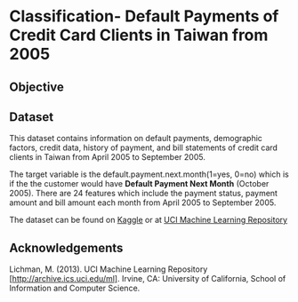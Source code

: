# Classification- Default Payments of Credit Card Clients in Taiwan from 2005

## Objective


## Dataset
This dataset contains information on default payments, demographic factors, credit data, history of payment, and bill statements of credit card clients in Taiwan from April 2005 to September 2005.

The target variable is the default.payment.next.month(1=yes, 0=no) which is if the the customer would have **Default Payment Next Month** (October 2005).
There are 24 features which include the payment status, payment amount and bill amount each month from April 2005 to September 2005.

The dataset can be found on [Kaggle](https://www.kaggle.com/uciml/default-of-credit-card-clients-dataset) or at [UCI Machine Learning Repository](https://archive.ics.uci.edu/ml/datasets/default+of+credit+card+clients)

## Acknowledgements
Lichman, M. (2013). UCI Machine Learning Repository [http://archive.ics.uci.edu/ml]. Irvine, CA: University of California, School of Information and Computer Science.
